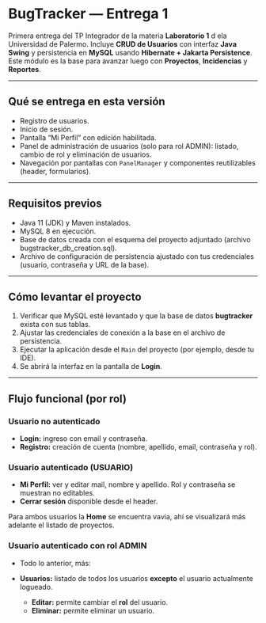 # BugTracker — Entrega 1

Primera entrega del TP Integrador de la materia **Laboratorio 1** d ela Universidad de Palermo.
Incluye **CRUD de Usuarios** con interfaz **Java Swing** y persistencia en **MySQL** usando **Hibernate + Jakarta Persistence**.
Este módulo es la base para avanzar luego con **Proyectos**, **Incidencias** y **Reportes**.

---

## Qué se entrega en esta versión

* Registro de usuarios.
* Inicio de sesión.
* Pantalla “Mi Perfil” con edición habilitada.
* Panel de administración de usuarios (solo para rol ADMIN): listado, cambio de rol y eliminación de usuarios.
* Navegación por pantallas con `PanelManager` y componentes reutilizables (header, formularios).

---

## Requisitos previos

* Java 11 (JDK) y Maven instalados.
* MySQL 8 en ejecución.
* Base de datos creada con el esquema del proyecto adjuntado (archivo bugstracker_db_creation.sql).
* Archivo de configuración de persistencia ajustado con tus credenciales (usuario, contraseña y URL de la base).

---

## Cómo levantar el proyecto

1. Verificar que MySQL esté levantado y que la base de datos **bugtracker** exista con sus tablas.
2. Ajustar las credenciales de conexión a la base en el archivo de persistencia.
3. Ejecutar la aplicación desde el `Main` del proyecto (por ejemplo, desde tu IDE).
4. Se abrirá la interfaz en la pantalla de **Login**.

---

## Flujo funcional (por rol)

### Usuario no autenticado

* **Login:** ingreso con email y contraseña.
* **Registro:** creación de cuenta (nombre, apellido, email, contraseña y rol).

### Usuario autenticado (USUARIO)

* **Mi Perfil:** ver y editar mail, nombre y apellido. Rol y contraseña se muestran no editables.
* **Cerrar sesión** disponible desde el header.

Para ambos usuarios la **Home** se encuentra vavia, ahí se visualizará más adelante el listado de proyectos.

### Usuario autenticado con rol ADMIN

* Todo lo anterior, más:
* **Usuarios:** listado de todos los usuarios **excepto** el usuario actualmente logueado.

    * **Editar:** permite cambiar el **rol** del usuario.
    * **Eliminar:** permite eliminar un usuario.


